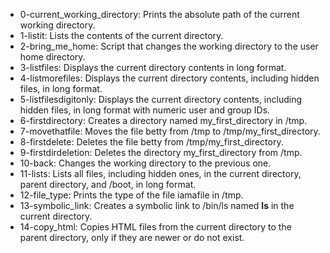 - 0-current_working_directory: Prints the absolute path of the current working directory.
- 1-listit: Lists the contents of the current directory.
- 2-bring_me_home: Script that changes the working directory to the user home directory.
- 3-listfiles: Displays the current directory contents in long format.
- 4-listmorefiles: Displays the current directory contents, including hidden files, in long format.
- 5-listfilesdigitonly: Displays the current directory contents, including hidden files, in long format with numeric user and group IDs.
- 6-firstdirectory: Creates a directory named my_first_directory in /tmp.
- 7-movethatfile: Moves the file betty from /tmp to /tmp/my_first_directory.
- 8-firstdelete: Deletes the file betty from /tmp/my_first_directory.
- 9-firstdirdeletion: Deletes the directory my_first_directory from /tmp.
- 10-back: Changes the working directory to the previous one.
- 11-lists: Lists all files, including hidden ones, in the current directory, parent directory, and /boot, in long format.
- 12-file_type: Prints the type of the file iamafile in /tmp.
- 13-symbolic_link: Creates a symbolic link to /bin/ls named __ls__ in the current directory.
- 14-copy_html: Copies HTML files from the current directory to the parent directory, only if they are newer or do not exist.
